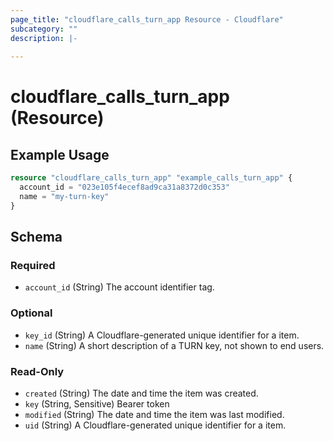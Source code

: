 ```yaml
---
page_title: "cloudflare_calls_turn_app Resource - Cloudflare"
subcategory: ""
description: |-
  
---
```


# cloudflare_calls_turn_app (Resource)



## Example Usage

```terraform
resource "cloudflare_calls_turn_app" "example_calls_turn_app" {
  account_id = "023e105f4ecef8ad9ca31a8372d0c353"
  name = "my-turn-key"
}
```

<!-- schema generated by tfplugindocs -->
## Schema

### Required

- `account_id` (String) The account identifier tag.

### Optional

- `key_id` (String) A Cloudflare-generated unique identifier for a item.
- `name` (String) A short description of a TURN key, not shown to end users.

### Read-Only

- `created` (String) The date and time the item was created.
- `key` (String, Sensitive) Bearer token
- `modified` (String) The date and time the item was last modified.
- `uid` (String) A Cloudflare-generated unique identifier for a item.


